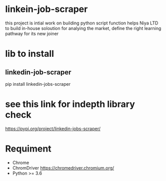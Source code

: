 # linkein-job-scraper
this project is intial work on building python script function helps Niya LTD to build in-house soloution for analying the market, define the right learning pathway for its new joiner 

# lib to install
## linkedin-job-scraper
pip install linkedin-jobs-scraper

# see this link for indepth library check 
https://pypi.org/project/linkedin-jobs-scraper/

 # Requiment
 - Chrome
 - ChromDriver   https://chromedriver.chromium.org/
 - Python >= 3.6